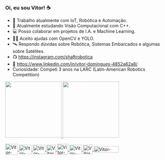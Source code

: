 ### Oi, eu sou Vitor! ☕

- 🤖 Trabalho atualmente com IoT, Robótica e Automação.
- 🧠 Atualmente estudando Visão Computacional com C++.
- 💻 Posso colaborar em projetos de I.A. e Machine Learning.
- 🤜🤛 Aceito ajudas com OpenCV e YOLO.
- 🛰 Respondo dúvidas sobre Robótica, Sistemas Embarcados e algumas sobre Satélites.
- 📺 https://instagram.com/shaftrobotica
- 💼 https://www.linkedin.com/in/vitor-domingues-4852a62a8/
- Curiosidade: Competi 3 anos na LARC (Latin-American Robotics Competition)

<div>
  <a href="https://instagram.com/shaftrobotica">
    <img height="180em" src="https://github-readme-stats.vercel.app/api?username=vitorshaft&show_icons=true&theme=github_dark&include_all_commits=true"/>
    <img height="180em" src="https://github-readme-stats.vercel.app/api/top-langs/?username=vitorshaft&layout=compact&langs_count=4&theme=github_dark"/>
</div>

<div style="display: inline_block"><br>
  <img align="center" alt="Vitor-Py" height="35" width="40" src="https://cdn.jsdelivr.net/gh/devicons/devicon/icons/python/python-original.svg">
  <img align="center" alt="Vitor-CPP" height="30" width="40" src="https://cdn.jsdelivr.net/gh/devicons/devicon/icons/cplusplus/cplusplus-plain.svg">
  <img align="center" alt="Vitor-Arduino" height="30" width="40" src="https://cdn.jsdelivr.net/gh/devicons/devicon/icons/arduino/arduino-original-wordmark.svg">
  <img align="center" alt="Vitor-ESP" height="30" src="https://static-00.iconduck.com/assets.00/espressif-icon-256x256-tjrijzih.png">
  <img align="center" alt="Vitor-MQTT" height="35" src="https://www.esegece.com/images/easyblog_articles/128/b2ap3_icon_mqtt.png">
  <img align="center" alt="Vitor-OpenCV" height="30" width="40" src="https://cdn.jsdelivr.net/gh/devicons/devicon/icons/opencv/opencv-original.svg">
  <img align="center" alt="Vitor-YOLO" height="30" src="https://banner2.cleanpng.com/20180331/kew/avh5ccwbd.webp">
  <img align="center" alt="Vitor-ROS" height="21" width="80" src="https://www.ros.org/imgs/logo-white.png">
  </div><br>
  
  
           
